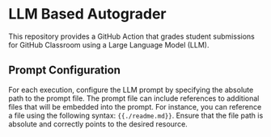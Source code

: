 # LLM Based Autograder

This repository provides a GitHub Action that grades student submissions for GitHub Classroom using a Large Language Model (LLM).

## Prompt Configuration

For each execution, configure the LLM prompt by specifying the absolute path to the prompt file. The prompt file can include references to additional files that will be embedded into the prompt. For instance, you can reference a file using the following syntax: `{{./readme.md}}`. Ensure that the file path is absolute and correctly points to the desired resource.
